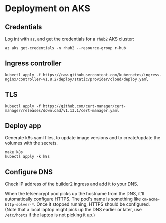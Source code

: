 
# Deployment on AKS

## Credentials

Log int with `az`, and get the credentials for a `rhub2` AKS cluster:
```
az aks get-credentials -n rhub2 --resource-group r-hub
```

## Ingress controller

```
kubectl apply -f https://raw.githubusercontent.com/kubernetes/ingress-nginx/controller-v1.8.2/deploy/static/provider/cloud/deploy.yaml
```

## TLS

```
kubectl apply -f https://github.com/cert-manager/cert-manager/releases/download/v1.13.1/cert-manager.yaml
```

## Deploy app

Generate k8s yaml files, to update image versions and to 
create/update the volumes with the secrets.

```
make k8s
kubectl apply -k k8s
```

## Configure DNS

Check IP address of the builder2 ingress and add it to your DNS.

When the letsencrypt pod picks up the hostname from the DNS, it'll
automatically configure HTTPS. The pod's name is something like
`cm-acme-http-solver-*`. Once it stopped running, HTTPS should be
configured. (Note that a local laptop might pick up the DNS
earlier or later, use `/etc/hosts` if the laptop is not picking
it up.)
